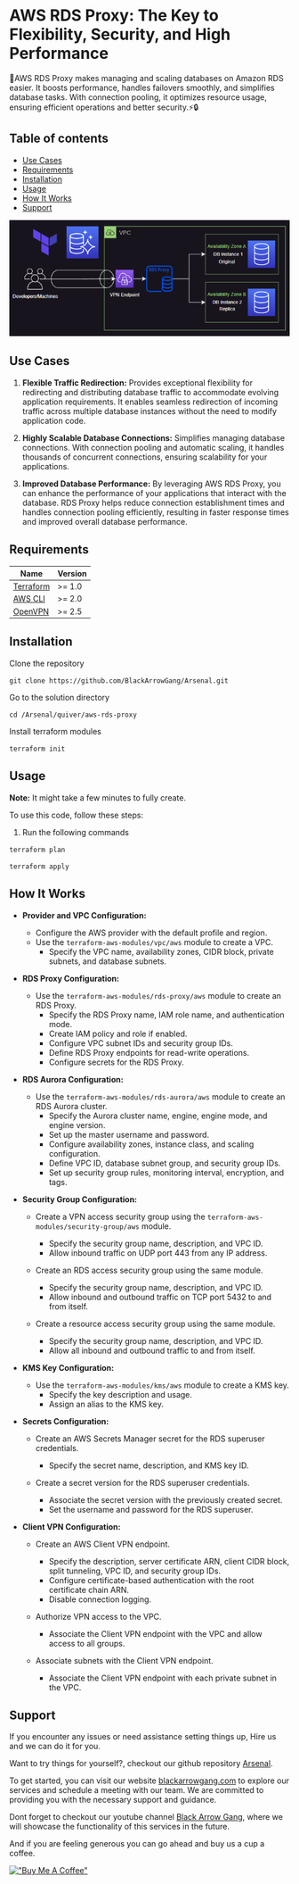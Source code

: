 <!-- 
---
type: "post"
title: "AWS RDS Proxy: The Key to Flexibility, Security, and High Performance"
topic: "Provisioning"
date: "2023-07-01T15:30:00-07:00"
author: "Fernando Reyes"
time: "2 min read"
categories: 
 - Security
 - Provisioning
 - Aws
description: "Boost your Amazon RDS databases with AWS RDS Proxy! Experience unrivaled scalability, availability, and security. With automatic connection pooling and failover mechanisms, managing your databases becomes a breeze. "
url: "/blog/aws-rds-proxy"
---
-->

# **AWS RDS Proxy: The Key to Flexibility, Security, and High Performance**

🔄AWS RDS Proxy makes managing and scaling databases on Amazon RDS easier. It boosts performance, handles failovers smoothly, and simplifies database tasks. With connection pooling, it optimizes resource usage, ensuring efficient operations and better security.⚡️🔒 

## **Table of contents**

* [Use Cases](#use-cases)
* [Requirements](#requirements)
* [Installation](#installation)
* [Usage](#usage)
* [How It Works](#how-it-works)
* [Support](#support)

![RDS Proxy Diagram](https://raw.githubusercontent.com/BlackArrowGang/Arsenal/main/quiver/aws-rds-proxy/diagrams/aws-rds-proxy-diagram.png)

## **Use Cases**
1. **Flexible Traffic Redirection:** Provides exceptional flexibility for redirecting and distributing database traffic to accommodate evolving application requirements. It enables seamless redirection of incoming traffic across multiple database instances without the need to modify application code.

2. **Highly Scalable Database Connections:** Simplifies managing database connections. With connection pooling and automatic scaling, it handles thousands of concurrent connections, ensuring scalability for your applications.

3. **Improved Database Performance:** By leveraging AWS RDS Proxy, you can enhance the performance of your applications that interact with the database. RDS Proxy helps reduce connection establishment times and handles connection pooling efficiently, resulting in faster response times and improved overall database performance.

## **Requirements**
| Name     | Version  |
|----------|----------|
|[Terraform](https://developer.hashicorp.com/terraform/tutorials/aws-get-started/install-cli) | >= 1.0 |
|[AWS CLI](https://github.com/aws/aws-cli)  | >= 2.0 |
|[OpenVPN](https://openvpn.net/community-downloads/)   | >= 2.5 |

## **Installation**

Clone the repository
```
git clone https://github.com/BlackArrowGang/Arsenal.git
```
Go to the solution directory
```
cd /Arsenal/quiver/aws-rds-proxy
```
Install terraform modules
```
terraform init
```

## **Usage**

**Note:** It might take a few minutes to fully create.

To use this code, follow these steps:

1. Run the following commands

```
terraform plan
```
```
terraform apply
```

## **How It Works**
- **Provider and VPC Configuration:**
  - Configure the AWS provider with the default profile and region.
  - Use the `terraform-aws-modules/vpc/aws` module to create a VPC.
    - Specify the VPC name, availability zones, CIDR block, private subnets, and database subnets.

- **RDS Proxy Configuration:**
  - Use the `terraform-aws-modules/rds-proxy/aws` module to create an RDS Proxy.
    - Specify the RDS Proxy name, IAM role name, and authentication mode.
    - Create IAM policy and role if enabled.
    - Configure VPC subnet IDs and security group IDs.
    - Define RDS Proxy endpoints for read-write operations.
    - Configure secrets for the RDS Proxy.

- **RDS Aurora Configuration:**
  - Use the `terraform-aws-modules/rds-aurora/aws` module to create an RDS Aurora cluster.
    - Specify the Aurora cluster name, engine, engine mode, and engine version.
    - Set up the master username and password.
    - Configure availability zones, instance class, and scaling configuration.
    - Define VPC ID, database subnet group, and security group IDs.
    - Set up security group rules, monitoring interval, encryption, and tags.

- **Security Group Configuration:**
  - Create a VPN access security group using the `terraform-aws-modules/security-group/aws` module.
    - Specify the security group name, description, and VPC ID.
    - Allow inbound traffic on UDP port 443 from any IP address.

  - Create an RDS access security group using the same module.
    - Specify the security group name, description, and VPC ID.
    - Allow inbound and outbound traffic on TCP port 5432 to and from itself.

  - Create a resource access security group using the same module.
    - Specify the security group name, description, and VPC ID.
    - Allow all inbound and outbound traffic to and from itself.

- **KMS Key Configuration:**
  - Use the `terraform-aws-modules/kms/aws` module to create a KMS key.
    - Specify the key description and usage.
    - Assign an alias to the KMS key.

- **Secrets Configuration:**
  - Create an AWS Secrets Manager secret for the RDS superuser credentials.
    - Specify the secret name, description, and KMS key ID.

  - Create a secret version for the RDS superuser credentials.
    - Associate the secret version with the previously created secret.
    - Set the username and password for the RDS superuser.

- **Client VPN Configuration:**
  - Create an AWS Client VPN endpoint.
    - Specify the description, server certificate ARN, client CIDR block, split tunneling, VPC ID, and security group IDs.
    - Configure certificate-based authentication with the root certificate chain ARN.
    - Disable connection logging.

  - Authorize VPN access to the VPC.
    - Associate the Client VPN endpoint with the VPC and allow access to all groups.

  - Associate subnets with the Client VPN endpoint.
    - Associate the Client VPN endpoint with each private subnet in the VPC.

## **Support**

If you encounter any issues or need assistance setting things up, Hire us and we can do it for you. 

Want to try things for yourself?, checkout our github repository [Arsenal](https://github.com/BlackArrowGang/Arsenal/tree/main/quiver/aws-rds-proxy).

To get started, you can visit our website [blackarrowgang.com](https://blackarrowgang.com) to explore our services and schedule a meeting with our team. We are committed to providing you with the necessary support and guidance.

Dont forget to checkout our youtube channel [Black Arrow Gang](https://www.youtube.com/@blackarrowgang3373), where we will showcase the functionality of this services in the future. 

And if you are feeling generous you can go ahead and buy us a cup a coffee.

[!["Buy Me A Coffee"](https://www.buymeacoffee.com/assets/img/custom_images/orange_img.png)](https://blackarrowgang.com)
